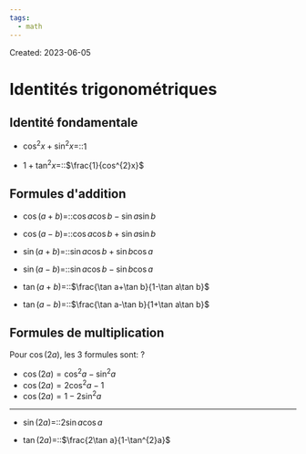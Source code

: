 ```yaml
---
tags:
  - math
---
```

Created: 2023-06-05

# Identités trigonométriques
## Identité fondamentale
- $\cos^{2}x+\sin^{2}x=$::$1$
<!--SR:!2023-12-01,60,306-->

- $1+\tan^{2}x=$::$\frac{1}{cos^{2}x}$
<!--SR:!2023-11-05,21,186-->

## Formules d'addition
- $\cos(a+b)=$::$\cos a\cos b-\sin a\sin b$
<!--SR:!2023-11-04,6,170-->

- $\cos(a-b)=$::$\cos a\cos b+\sin a\sin b$
<!--SR:!2023-11-16,51,286-->

- $\sin(a+b)=$::$\sin a\cos b+\sin b\cos a$
<!--SR:!2023-10-23,21,250-->

- $\sin(a-b)=$::$\sin a\cos b-\sin b\cos a$
<!--SR:!2023-11-07,42,246-->

- $\tan(a+b)=$::$\frac{\tan a+\tan b}{1-\tan a\tan b}$
<!--SR:!2023-10-23,27,246-->

- $\tan(a-b)=$::$\frac{\tan a-\tan b}{1+\tan a\tan b}$
<!--SR:!2024-01-11,74,266-->

## Formules de multiplication
Pour $\cos(2a)$, les 3 formules sont:
?
- $\cos(2a)=\cos^{2}a-\sin^{2}a$
- $\cos(2a)=2\cos^{2}a-1$
- $\cos(2a)=1-2\sin^{2}a$
<!--SR:!2023-12-11,43,226-->


---
- $\sin(2a)=$::$2\sin a\cos a$
<!--SR:!2023-11-25,41,226-->

- $\tan(2a)=$::$\frac{2\tan a}{1-\tan^{2}a}$
<!--SR:!2023-11-15,17,186-->


